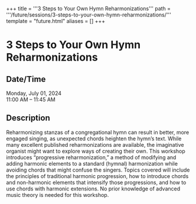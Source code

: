 +++
title = '''3 Steps to Your Own Hymn Reharmonizations'''
path = '''/future/sessions/3-steps-to-your-own-hymn-reharmonizations/'''
template = "future.html"
aliases = []
+++

<h1>3 Steps to Your Own Hymn Reharmonizations</h1>

<h2>Date/Time</h2>
<p>Monday, July 01, 2024<br>
11:00 AM – 11:45 AM</p>
<h2>Description</h2>

Reharmonizing stanzas of a congregational hymn can result in better, more engaged singing, as unexpected chords heighten the hymn’s text. While many excellent published reharmonizations are available, the imaginative organist might want to explore ways of creating their own. This workshop introduces “progressive reharmonization,” a method of modifying and adding harmonic elements to a standard (hymnal) harmonization while avoiding chords that might confuse the singers. Topics covered will include the principles of traditional harmonic progression, how to introduce chords and non-harmonic elements that intensify those progressions, and how to use chords with harmonic extensions. No prior knowledge of advanced music theory is needed for this workshop.


